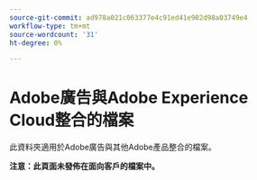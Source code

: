 ```yaml
---
source-git-commit: ad978a021c063377e4c91ed41e902d98a03749e4
workflow-type: tm+mt
source-wordcount: '31'
ht-degree: 0%

---
```

# Adobe廣告與Adobe Experience Cloud整合的檔案

此資料夾適用於Adobe廣告與其他Adobe產品整合的檔案。

**注意：此頁面未發佈在面向客戶的檔案中。**
